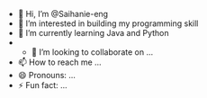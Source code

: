 - 👋 Hi, I’m @Saihanie-eng
- 👀 I’m interested in building my programming skill
- 🌱 I’m currently learning Java and Python
- - 💞️ I’m looking to collaborate on ...
- 📫 How to reach me ...
- 😄 Pronouns: ...
- ⚡ Fun fact: ...

<!---
Saihanie-eng/Saihanie-eng is a ✨ special ✨ repository because its `README.md` (this file) appears on your GitHub profile.
You can click the Preview link to take a look at your changes.
--->
